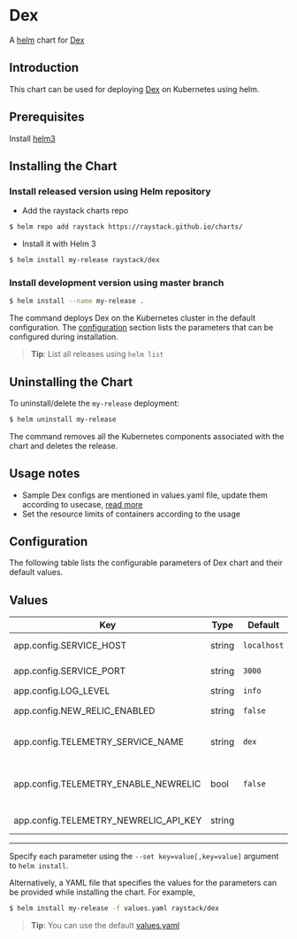 # Dex

A [helm](https://helm.sh/) chart for [Dex](https://github.com/raystack/dex)

## Introduction

This chart can be used for deploying [Dex](https://github.com/raystack/dex) on Kubernetes using helm.

## Prerequisites

Install [helm3](https://helm.sh/docs/intro/install/#helm)

## Installing the Chart

### Install released version using Helm repository

- Add the raystack charts repo

```bash
$ helm repo add raystack https://raystack.github.io/charts/
```

- Install it with Helm 3

```bash
$ helm install my-release raystack/dex
```

### Install development version using master branch

```bash
$ helm install --name my-release .
```

The command deploys Dex on the Kubernetes cluster in the default configuration. The [configuration](#configuration) section lists the parameters that can be configured during installation.

> **Tip**: List all releases using `helm list`

## Uninstalling the Chart

To uninstall/delete the `my-release` deployment:

```bash
$ helm uninstall my-release
```

The command removes all the Kubernetes components associated with the chart and deletes the release.

## Usage notes

- Sample Dex configs are mentioned in values.yaml file, update them according to usecase, [read more](https://github.com/raystack/dex/blob/main/dex.yaml)
- Set the resource limits of containers according to the usage

## Configuration

The following table lists the configurable parameters of Dex chart and their default values.

## Values

| Key                                   | Type   | Default     | Description                        |
| ------------------------------------- | ------ | ----------- | ---------------------------------- |
| app.config.SERVICE_HOST               | string | `localhost` | service host                       |
| app.config.SERVICE_PORT               | string | `3000`      | service port                       |
| app.config.LOG_LEVEL                  | string | `info`      | log level                          |
| app.config.NEW_RELIC_ENABLED          | string | `false`     | enable newrelic                    |
| app.config.TELEMETRY_SERVICE_NAME     | string | `dex`       | telemetry service name             |
| app.config.TELEMETRY_ENABLE_NEWRELIC  | bool   | `false`     | enable newrelic telemetry exporter |
| app.config.TELEMETRY_NEWRELIC_API_KEY | string |             | newrelic api key                   |

---

Specify each parameter using the `--set key=value[,key=value]` argument to `helm install`.

Alternatively, a YAML file that specifies the values for the parameters can be provided while installing the chart. For example,

```bash
$ helm install my-release -f values.yaml raystack/dex
```

> **Tip**: You can use the default [values.yaml](values.yaml)
